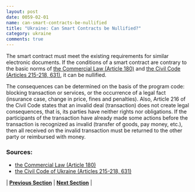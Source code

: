 ```yaml
---
layout: post
date: 0059-02-01
name: can-smart-contracts-be-nullified
title: "Ukraine: Can Smart Contracts be Nullified?"
category: ukraine
comments: true
---
```



The smart contract must meet the existing requirements for similar electronic documents.  If the conditions of a smart contract are contrary to the basic norms of [the Commercial Law (Article 180)](http://kodeksy.com.ua/ka/hozajstvennyj_kodeks_ukrainy.htm) and [the Civil Code (Articles 215-218, 631)](http://search.ligazakon.ua/l_doc2.nsf/link1/T030435.html), it can be nullified.  

The consequences can be determined on the basis of the program code: blocking transaction or services, or the occurrence of a legal fact (insurance case, change in price, fines and penalties). Also, Article 216 of the Civil Code states that an invalid deal (transaction) does not create legal consequences, that is, its parties have neither rights nor obligations. If the participants of the transaction have already made some actions before the transaction is recognized as invalid (transfer of goods, pay money, etc.), then all received on the invalid transaction must be returned to the other party or reimbursed with money.

### Sources: ###

- [the Commercial Law (Article 180)](http://kodeksy.com.ua/ka/hozajstvennyj_kodeks_ukrainy.htm)
- [the Civil Code of Ukraine (Articles 215-218, 631)](http://search.ligazakon.ua/l_doc2.nsf/link1/T030435.html)




| **[Previous Section](https://neo-project.github.io/global-blockchain-compliance-hub//ukraine/ukraine-dispute-resolution.html)** | **[Next Section]( https://neo-project.github.io/global-blockchain-compliance-hub//ukraine/ukraine-suggested-readings.html)** |
